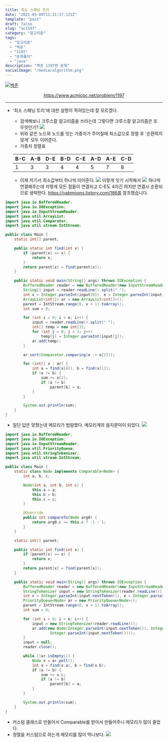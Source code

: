 ```yaml
---
title: 최소 스패닝 트리
date: "2021-03-09T11:31:37.121Z"
template: "post"
draft: false
slug: "ac1197"
category: "알고리즘"
tags:
  - "알고리즘"
  - "백준"
  - "1197"
  - "문제풀이"
  - "java"
description: "백준 1197번 문제"
socialImage: "/media/algorithm.png"
---
```


[![백준](https://d2gd6pc034wcta.cloudfront.net/images/logo@2x.png)](https://www.acmicpc.net/problem/1197)
<div style="text-align:center"><a href="https://www.acmicpc.net/problem/1197">https://www.acmicpc.net/problem/1197</a></div>

---


- '최소 스패닝 트리'에 대한 설명이 적혀있는데 잘 모르겠다.
    - 검색해보니 크루스칼 알고리즘을 쓰라는데 그렇다면 크루스칼 알고리즘은 또 무엇인가?
    ![](/media/ac1197/1.jpg)
    - 위와 같은 노드와 노드를 잇는 가중치가 주어질때 최소값으로 정렬 후 '순환하지 않게' 모두 이어준다.
    - 가중치 정렬표

    |B-C|A-B|D-E|B-D|C-E|A-D|A-E|C-D|
    |---|---|---|---|---|---|---|---|
    |1|3|3|4|4|5|7|8|

    - 이제 저기서 최소값부터 하나씩 이어준다.
    ![](/media/ac1197/2.jpg)
    이렇게 잇기 시작해서
    ![](/media/ac1197/3.jpg)
    하나씩 연결해주는데 저렇게 모든 점들이 연결되고 C-E도 4이긴 하지만 연결시 순환되므로 생략한다.
        https://yabmoons.tistory.com/186를 참조했습니다.

```java
import java.io.BufferedReader;
import java.io.IOException;
import java.io.InputStreamReader;
import java.util.ArrayList;
import java.util.Comparator;
import java.util.stream.IntStream;

public class Main {
    static int[] parent;

    public static int find(int x) {
        if (parent[x] == x) {
            return x;
        }
        return parent[x] = find(parent[x]);
    }

    public static void main(String[] args) throws IOException {
        BufferedReader reader = new BufferedReader(new InputStreamReader(System.in));
        String[] input = reader.readLine().split(" ");
        int v = Integer.parseInt(input[0]), e = Integer.parseInt(input[1]);
        ArrayList<int[]> ar = new ArrayList<int[]>();
        parent = IntStream.range(0, v + 1).toArray();
        int sum = 0;

        for (int i = 0; i < e; i++) {
            input = reader.readLine().split(" ");
            int[] temp = new int[3];
            for (int j = 0; j < 3; j++)
                temp[j] = Integer.parseInt(input[j]);
            ar.add(temp);
        }

        ar.sort(Comparator.comparing(o -> o[2]));

        for (int[] x : ar) {
            int a = find(x[0]), b = find(x[1]);
            if (a != b) {
                sum += x[2];
                if (a != b)
                    parent[b] = a;
            }
        }

        System.out.println(sum);
    }
}
```
- 일단 답은 맞췄는데 메모리가 범람했다. 메모리계의 을지문덕이 되었다.
![](/media/ac1197/4.jpg)


```java
import java.io.BufferedReader;
import java.io.IOException;
import java.io.InputStreamReader;
import java.util.PriorityQueue;
import java.util.StringTokenizer;
import java.util.stream.IntStream;

public class Main {
    static class Node implements Comparable<Node> {
        int a, b, c;

        Node(int a, int b, int c) {
            this.a = a;
            this.b = b;
            this.c = c;
        }

        @Override
        public int compareTo(Node arg0) {
            return arg0.c >= this.c ? -1 : 1;
        }
    }

    static int[] parent;

    public static int find(int x) {
        if (parent[x] == x) {
            return x;
        }
        return parent[x] = find(parent[x]);
    }

    public static void main(String[] args) throws IOException {
        BufferedReader reader = new BufferedReader(new InputStreamReader(System.in));
        StringTokenizer input = new StringTokenizer(reader.readLine());
        int v = Integer.parseInt(input.nextToken()), e = Integer.parseInt(input.nextToken());
        PriorityQueue<Node> ar = new PriorityQueue<Node>();
        parent = IntStream.range(0, v + 1).toArray();
        int sum = 0;

        for (int i = 0; i < e; i++) {
            input = new StringTokenizer(reader.readLine());
            ar.add(new Node(Integer.parseInt(input.nextToken()), Integer.parseInt(input.nextToken()),
                    Integer.parseInt(input.nextToken())));
        }
        input = null;
        reader.close();

        while (!ar.isEmpty()) {
            Node x = ar.poll();
            int a = find(x.a), b = find(x.b);
            if (a != b) {
                sum += x.c;
                if (a != b)
                    parent[b] = a;
            }
        }

        System.out.println(sum);
    }
}
```

- 커스텀 클래스로 만들어서 Comparable를 받아서 만들어주니 메모리가 많이 줄었다.
- 정렬을 커스텀으로 하는게 메모리를 많이 먹나보다.
![](/media/ac1197/5.jpg)